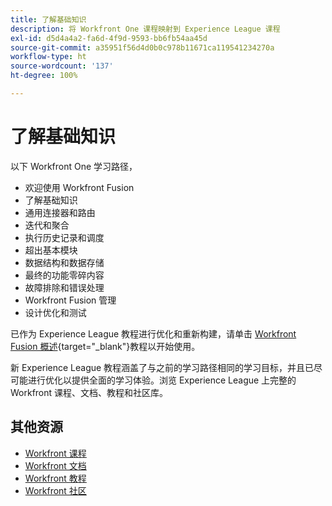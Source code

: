 ```yaml
---
title: 了解基础知识
description: 将 Workfront One 课程映射到 Experience League 课程
exl-id: d5d4a4a2-fa6d-4f9d-9593-bb6fb54aa45d
source-git-commit: a35951f56d4d0b0c978b11671ca119541234270a
workflow-type: ht
source-wordcount: '137'
ht-degree: 100%

---
```


# 了解基础知识

以下 Workfront One 学习路径，

* 欢迎使用 Workfront Fusion
* 了解基础知识
* 通用连接器和路由
* 迭代和聚合
* 执行历史记录和调度
* 超出基本模块
* 数据结构和数据存储
* 最终的功能零碎内容
* 故障排除和错误处理
* Workfront Fusion 管理
* 设计优化和测试

已作为 Experience League 教程进行优化和重新构建，请单击 [Workfront Fusion 概述](https://experienceleague.adobe.com/docs/workfront-learn/tutorials-workfront/fusion/welcome-to-workfront-fusion/workfront-fusion-overview.html?lang=zh-Hans){target="_blank"}教程以开始使用。

新 Experience League 教程涵盖了与之前的学习路径相同的学习目标，并且已尽可能进行优化以提供全面的学习体验。浏览 Experience League 上完整的 Workfront 课程、文档、教程和社区库。

## 其他资源

* [Workfront 课程](https://experienceleague.adobe.com/?lang=en&amp;Solution=Workfront#courses)
* [Workfront 文档](https://experienceleague.adobe.com/docs/workfront.html)
* [Workfront 教程](https://experienceleague.adobe.com/docs/workfront-learn/tutorials-workfront/home.html)
* [Workfront 社区](https://experienceleaguecommunities.adobe.com/t5/workfront/ct-p/workfront)
